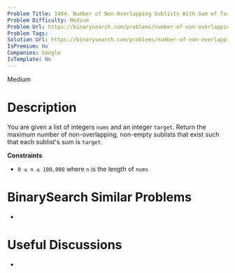 ```yaml
---
Problem Title: 1484. Number of Non-Overlapping Sublists With Sum of Target
Problem Difficulty: Medium
Problem Url: https://binarysearch.com/problems/number-of-non-overlapping-sublists-with-sum-of-target/
Problem Tags: 
Solution Url: https://binarysearch.com/problems/number-of-non-overlapping-sublists-with-sum-of-target/solutions/
IsPremium: No
Companies: Google
IsTemplate: No
---
```


<span style="color: ;">Medium</span>

# Description

You are given a list of integers `nums` and an integer `target`. Return the maximum number of non-overlapping, non-empty sublists that exist such that each sublist's sum is `target`.

**Constraints**
- `0 ≤ n ≤ 100,000` where `n` is the length of `nums`

# BinarySearch Similar Problems

- []()

# Useful Discussions

- []()
